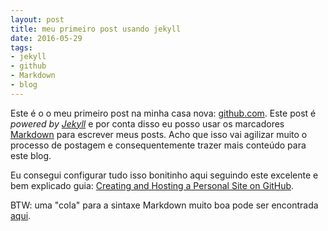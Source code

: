 ```yaml
---
layout: post
title: meu primeiro post usando jekyll
date: 2016-05-29
tags:
- jekyll
- github
- Markdown
- blog
---
```


Este é o o meu primeiro post na minha casa nova: [github.com](https://github.com). Este post é
*powered by [Jekyll](http://jekyllrb.com)* e por conta disso eu posso usar os marcadores
[Markdown](https://github.com/adam-p/markdown-here/wiki/Markdown-Cheatsheet) para escrever meus posts.
Acho que isso vai agilizar muito o processo de postagem e consequentemente trazer mais conteúdo para este blog.

Eu consegui configurar tudo isso bonitinho aqui seguindo este excelente e bem explicado guia: [Creating and Hosting a Personal Site on GitHub](http://jmcglone.com/guides/github-pages/).

BTW: uma "cola" para a sintaxe Markdown muito boa pode ser encontrada [aqui](http://packetlife.net/media/library/16/Markdown.pdf).
